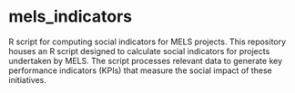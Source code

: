 # mels_indicators
R script for computing social indicators for MELS projects.  This repository houses an R script designed to calculate social indicators for projects undertaken by MELS. The script processes relevant data to generate key performance indicators (KPIs) that measure the social impact of these initiatives.
